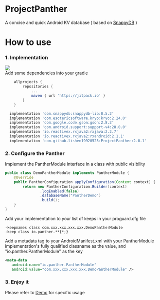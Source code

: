 # ProjectPanther
A concise and quick Android KV database ( based on [SnappyDB](https://github.com/nhachicha/SnappyDB) )

# How to use
### 1. Implementation
[![](https://jitpack.io/v/lishen19920525/ProjectPanther.svg)](https://jitpack.io/#lishen19920525/ProjectPanther)
</br>
Add some dependencies into your gradle
```groovy
	allprojects {
		repositories {
			...
			maven { url 'https://jitpack.io' }
		}
	}
```
```groovy
  implementation 'com.snappydb:snappydb-lib:0.5.2'
  implementation 'com.esotericsoftware.kryo:kryo:2.24.0'
  implementation 'com.google.code.gson:gson:2.8.2'
  implementation 'com.android.support:support-v4:28.0.0'
  implementation 'io.reactivex.rxjava2:rxjava:2.2.7'
  implementation 'io.reactivex.rxjava2:rxandroid:2.1.1'
  implementation 'com.github.lishen19920525:ProjectPanther:2.0.1'
```

### 2. Configure the Panther
Implement the PantherModule interface in a class with public visibility
```java
public class DemoPantherModule implements PantherModule {
    @Override
    public PantherConfiguration applyConfiguration(Context context) {
        return new PantherConfiguration.Builder(context)
                .logEnabled(false)
                .databaseName("PantherDemo")
                .build();
    }
}
```
Add your implementation to your list of keeps in your proguard.cfg file
```
-keepnames class com.xxx.xxx.xxx.xxx.DemoPantherModule
-keep class io.panther.**{*;}
```
Add a metadata tag to your AndroidManifest.xml with your PantherModule implementation's fully qualified classname as the value, and "io.panther.PantherModule" as the key
```xml
<meta-data
   android:name="io.panther.PantherModule"
   android:value="com.xxx.xxx.xxx.xxx.DemoPantherModule" />
```
### 3. Enjoy it
Please refer to [Demo](https://github.com/lishen19920525/ProjectPanther/tree/master/app/src/main/java/io/panther/demo) for specific usage
